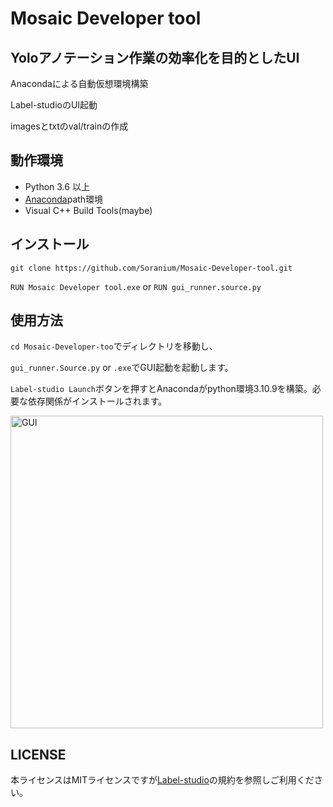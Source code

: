 # Mosaic Developer tool

## Yoloアノテーション作業の効率化を目的としたUI

Anacondaによる自動仮想環境構築

Label-studioのUI起動

imagesとtxtのval/trainの作成
## 動作環境

- Python 3.6 以上
- [Anaconda](https://www.anaconda.com/download)path環境
- Visual C++ Build Tools(maybe)

## インストール
```git clone https://github.com/Soranium/Mosaic-Developer-tool.git ```

```RUN Mosaic Developer tool.exe``` or ```RUN gui_runner.source.py```


## 使用方法
```cd Mosaic-Developer-too```でディレクトリを移動し、

```gui_runner.Source.py``` or ```.exe```でGUI起動を起動します。

```Label-studio Launch```ボタンを押すとAnacondaがpython環境3.10.9を構築。必要な依存関係がインストールされます。
<p align="left">
  <img src="https://i.imgur.com/VqovotC.png" alt="GUI" width="500">
</p>

## LICENSE ##
本ライセンスはMITライセンスですが[Label-studio](https://github.com/HumanSignal/label-studio)の規約を参照しご利用ください。